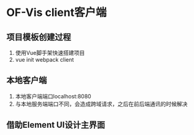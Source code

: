 # OF-Vis client客户端

## 项目模板创建过程
1. 使用Vue脚手架快速搭建项目
2. vue init webpack client

## 本地客户端
1. 本地客户端端口localhost:8080
2. 与本地服务端端口不同，会造成跨域请求，之后在前后端通讯的时候解决

## 借助Element UI设计主界面
